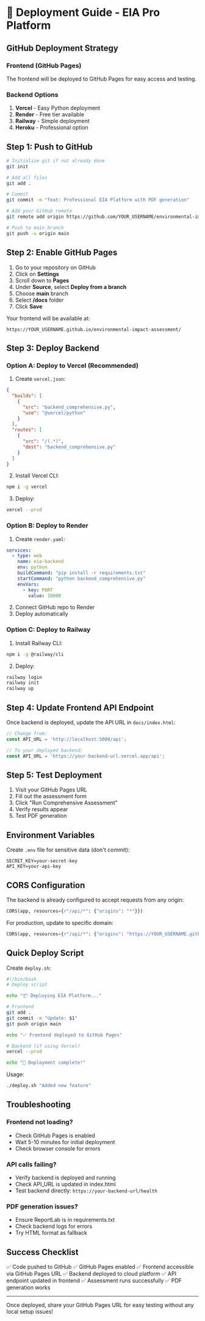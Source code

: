 # 🚀 Deployment Guide - EIA Pro Platform

## GitHub Deployment Strategy

### Frontend (GitHub Pages)
The frontend will be deployed to GitHub Pages for easy access and testing.

### Backend Options
1. **Vercel** - Easy Python deployment
2. **Render** - Free tier available
3. **Railway** - Simple deployment
4. **Heroku** - Professional option

## Step 1: Push to GitHub

```bash
# Initialize git if not already done
git init

# Add all files
git add .

# Commit
git commit -m "feat: Professional EIA Platform with PDF generation"

# Add your GitHub remote
git remote add origin https://github.com/YOUR_USERNAME/environmental-impact-assessment.git

# Push to main branch
git push -u origin main
```

## Step 2: Enable GitHub Pages

1. Go to your repository on GitHub
2. Click on **Settings**
3. Scroll down to **Pages**
4. Under **Source**, select **Deploy from a branch**
5. Choose **main** branch
6. Select **/docs** folder
7. Click **Save**

Your frontend will be available at:
```
https://YOUR_USERNAME.github.io/environmental-impact-assessment/
```

## Step 3: Deploy Backend

### Option A: Deploy to Vercel (Recommended)

1. Create `vercel.json`:
```json
{
  "builds": [
    {
      "src": "backend_comprehensive.py",
      "use": "@vercel/python"
    }
  ],
  "routes": [
    {
      "src": "/(.*)",
      "dest": "backend_comprehensive.py"
    }
  ]
}
```

2. Install Vercel CLI:
```bash
npm i -g vercel
```

3. Deploy:
```bash
vercel --prod
```

### Option B: Deploy to Render

1. Create `render.yaml`:
```yaml
services:
  - type: web
    name: eia-backend
    env: python
    buildCommand: "pip install -r requirements.txt"
    startCommand: "python backend_comprehensive.py"
    envVars:
      - key: PORT
        value: 10000
```

2. Connect GitHub repo to Render
3. Deploy automatically

### Option C: Deploy to Railway

1. Install Railway CLI:
```bash
npm i -g @railway/cli
```

2. Deploy:
```bash
railway login
railway init
railway up
```

## Step 4: Update Frontend API Endpoint

Once backend is deployed, update the API URL in `docs/index.html`:

```javascript
// Change from:
const API_URL = 'http://localhost:5000/api';

// To your deployed backend:
const API_URL = 'https://your-backend-url.vercel.app/api';
```

## Step 5: Test Deployment

1. Visit your GitHub Pages URL
2. Fill out the assessment form
3. Click "Run Comprehensive Assessment"
4. Verify results appear
5. Test PDF generation

## Environment Variables

Create `.env` file for sensitive data (don't commit):
```
SECRET_KEY=your-secret-key
API_KEY=your-api-key
```

## CORS Configuration

The backend is already configured to accept requests from any origin:
```python
CORS(app, resources={r"/api/*": {"origins": "*"}})
```

For production, update to specific domain:
```python
CORS(app, resources={r"/api/*": {"origins": "https://YOUR_USERNAME.github.io"}})
```

## Quick Deploy Script

Create `deploy.sh`:
```bash
#!/bin/bash
# Deploy script

echo "📦 Deploying EIA Platform..."

# Frontend
git add .
git commit -m "Update: $1"
git push origin main

echo "✅ Frontend deployed to GitHub Pages"

# Backend (if using Vercel)
vercel --prod

echo "🚀 Deployment complete!"
```

Usage:
```bash
./deploy.sh "Added new feature"
```

## Troubleshooting

### Frontend not loading?
- Check GitHub Pages is enabled
- Wait 5-10 minutes for initial deployment
- Check browser console for errors

### API calls failing?
- Verify backend is deployed and running
- Check API_URL is updated in index.html
- Test backend directly: `https://your-backend-url/health`

### PDF generation issues?
- Ensure ReportLab is in requirements.txt
- Check backend logs for errors
- Try HTML format as fallback

## Success Checklist

✅ Code pushed to GitHub
✅ GitHub Pages enabled
✅ Frontend accessible via GitHub Pages URL
✅ Backend deployed to cloud platform
✅ API endpoint updated in frontend
✅ Assessment runs successfully
✅ PDF generation works

---

Once deployed, share your GitHub Pages URL for easy testing without any local setup issues!